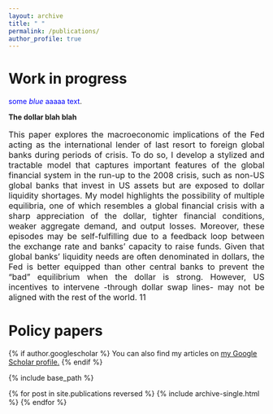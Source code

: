 ```yaml
---
layout: archive
title: " "
permalink: /publications/
author_profile: true
---
```


Work in progress
==
<span style="color:blue">some *blue* aaaaa text</span>.

**The dollar blah blah**

<p style="text-align: justify; font-size:12pt">
This paper explores the macroeconomic implications of the Fed acting as the international lender of last resort to foreign global banks during periods of crisis. To do so, I develop a stylized and tractable model that captures important features of the global financial system in the run-up to the 2008 crisis, such as non-US global banks that invest in US assets but are exposed to dollar liquidity shortages. My model highlights the possibility of multiple equilibria, one of which resembles a global financial crisis with a sharp appreciation of the dollar, tighter financial conditions, weaker aggregate demand, and output losses. Moreover, these episodes may be self-fulfilling due to a feedback loop between the exchange rate and banks’ capacity to raise funds. Given that global banks’ liquidity needs are often denominated in dollars, the Fed is better equipped than other central banks to prevent the “bad” equilibrium when the dollar is strong. However, US incentives to intervene -through dollar swap lines- may not be aligned with the rest of the world. 11 
</p>

Policy papers
==

{% if author.googlescholar %}
  You can also find my articles on <u><a href="{{author.googlescholar}}">my Google Scholar profile</a>.</u>
{% endif %}

{% include base_path %}

{% for post in site.publications reversed %}
  {% include archive-single.html %}
{% endfor %}
